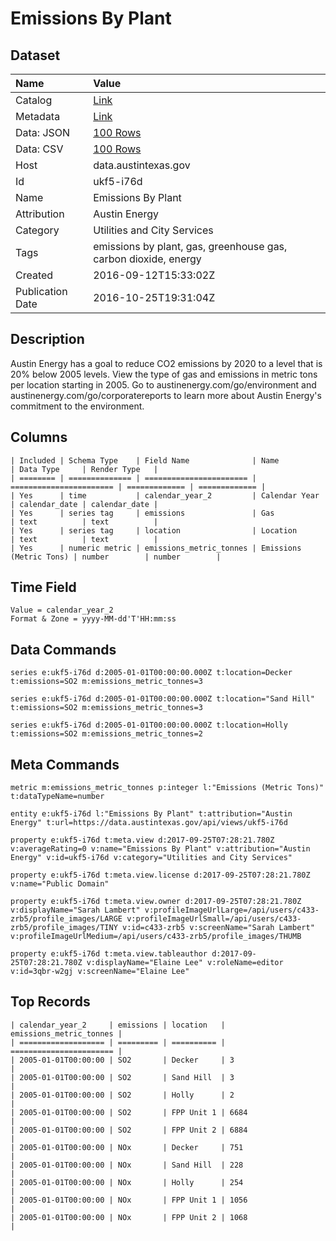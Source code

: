 # Emissions By Plant

## Dataset

| Name | Value |
| :--- | :---- |
| Catalog | [Link](https://catalog.data.gov/dataset/emissions-by-plant) |
| Metadata | [Link](https://data.austintexas.gov/api/views/ukf5-i76d) |
| Data: JSON | [100 Rows](https://data.austintexas.gov/api/views/ukf5-i76d/rows.json?max_rows=100) |
| Data: CSV | [100 Rows](https://data.austintexas.gov/api/views/ukf5-i76d/rows.csv?max_rows=100) |
| Host | data.austintexas.gov |
| Id | ukf5-i76d |
| Name | Emissions By Plant |
| Attribution | Austin Energy |
| Category | Utilities and City Services |
| Tags | emissions by plant, gas, greenhouse gas, carbon dioxide, energy |
| Created | 2016-09-12T15:33:02Z |
| Publication Date | 2016-10-25T19:31:04Z |

## Description

Austin Energy has a goal to reduce CO2 emissions by 2020 to a level that is 20% below 2005 levels. View the type of gas and emissions in metric tons per location starting in 2005. Go to austinenergy.com/go/environment and  austinenergy.com/go/corporatereports to learn more about Austin Energy's commitment to the environment.

## Columns

```ls
| Included | Schema Type    | Field Name              | Name                    | Data Type     | Render Type   |
| ======== | ============== | ======================= | ======================= | ============= | ============= |
| Yes      | time           | calendar_year_2         | Calendar Year           | calendar_date | calendar_date |
| Yes      | series tag     | emissions               | Gas                     | text          | text          |
| Yes      | series tag     | location                | Location                | text          | text          |
| Yes      | numeric metric | emissions_metric_tonnes | Emissions (Metric Tons) | number        | number        |
```

## Time Field

```ls
Value = calendar_year_2
Format & Zone = yyyy-MM-dd'T'HH:mm:ss
```

## Data Commands

```ls
series e:ukf5-i76d d:2005-01-01T00:00:00.000Z t:location=Decker t:emissions=SO2 m:emissions_metric_tonnes=3

series e:ukf5-i76d d:2005-01-01T00:00:00.000Z t:location="Sand Hill" t:emissions=SO2 m:emissions_metric_tonnes=3

series e:ukf5-i76d d:2005-01-01T00:00:00.000Z t:location=Holly t:emissions=SO2 m:emissions_metric_tonnes=2
```

## Meta Commands

```ls
metric m:emissions_metric_tonnes p:integer l:"Emissions (Metric Tons)" t:dataTypeName=number

entity e:ukf5-i76d l:"Emissions By Plant" t:attribution="Austin Energy" t:url=https://data.austintexas.gov/api/views/ukf5-i76d

property e:ukf5-i76d t:meta.view d:2017-09-25T07:28:21.780Z v:averageRating=0 v:name="Emissions By Plant" v:attribution="Austin Energy" v:id=ukf5-i76d v:category="Utilities and City Services"

property e:ukf5-i76d t:meta.view.license d:2017-09-25T07:28:21.780Z v:name="Public Domain"

property e:ukf5-i76d t:meta.view.owner d:2017-09-25T07:28:21.780Z v:displayName="Sarah Lambert" v:profileImageUrlLarge=/api/users/c433-zrb5/profile_images/LARGE v:profileImageUrlSmall=/api/users/c433-zrb5/profile_images/TINY v:id=c433-zrb5 v:screenName="Sarah Lambert" v:profileImageUrlMedium=/api/users/c433-zrb5/profile_images/THUMB

property e:ukf5-i76d t:meta.view.tableauthor d:2017-09-25T07:28:21.780Z v:displayName="Elaine Lee" v:roleName=editor v:id=3qbr-w2gj v:screenName="Elaine Lee"
```

## Top Records

```ls
| calendar_year_2     | emissions | location   | emissions_metric_tonnes | 
| =================== | ========= | ========== | ======================= | 
| 2005-01-01T00:00:00 | SO2       | Decker     | 3                       | 
| 2005-01-01T00:00:00 | SO2       | Sand Hill  | 3                       | 
| 2005-01-01T00:00:00 | SO2       | Holly      | 2                       | 
| 2005-01-01T00:00:00 | SO2       | FPP Unit 1 | 6684                    | 
| 2005-01-01T00:00:00 | SO2       | FPP Unit 2 | 6884                    | 
| 2005-01-01T00:00:00 | NOx       | Decker     | 751                     | 
| 2005-01-01T00:00:00 | NOx       | Sand Hill  | 228                     | 
| 2005-01-01T00:00:00 | NOx       | Holly      | 254                     | 
| 2005-01-01T00:00:00 | NOx       | FPP Unit 1 | 1056                    | 
| 2005-01-01T00:00:00 | NOx       | FPP Unit 2 | 1068                    | 
```